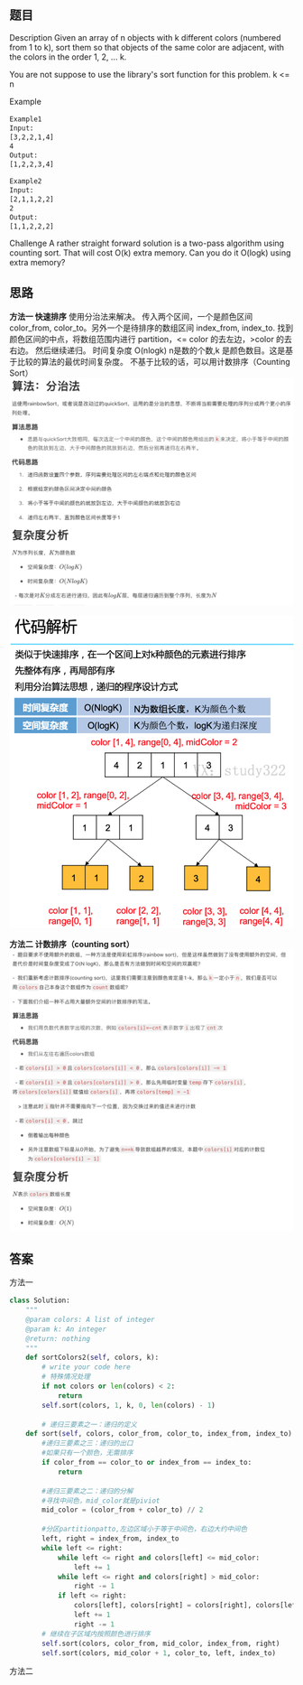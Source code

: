 ## 题目
Description
Given an array of n objects with k different colors (numbered from 1 to k), sort them so that objects of the same color are adjacent, with the colors in the order 1, 2, ... k.

You are not suppose to use the library's sort function for this problem.
k <= n

Example
```
Example1
Input: 
[3,2,2,1,4] 
4
Output: 
[1,2,2,3,4]
```
```
Example2
Input: 
[2,1,1,2,2] 
2
Output: 
[1,1,2,2,2]
```
Challenge
A rather straight forward solution is a two-pass algorithm using counting sort. That will cost O(k) extra memory. Can you do it O(logk) using extra memory?

## 思路
**方法一 快速排序**
使用分治法来解决。 传入两个区间，一个是颜色区间 color_from, color_to。另外一个是待排序的数组区间 index_from, index_to. 找到颜色区间的中点，将数组范围内进行 partition，<= color 的去左边，>color 的去右边。 然后继续递归。 时间复杂度 
O(nlogk) n是数的个数,k 是颜色数目。这是基于比较的算法的最优时间复杂度。
不基于比较的话，可以用计数排序（Counting Sort）
![p](https://github.com/SSRRBB/Leetcode/blob/main/Images/38.png)

![p](https://github.com/SSRRBB/Leetcode/blob/main/Images/40.png)

**方法二  计数排序（counting sort）**
![p](https://github.com/SSRRBB/Leetcode/blob/main/Images/39.png)
## 答案
方法一
```python
class Solution:
    """
    @param colors: A list of integer
    @param k: An integer
    @return: nothing
    """
    def sortColors2(self, colors, k):
        # write your code here
        # 特殊情况处理
        if not colors or len(colors) < 2:
            return
        self.sort(colors, 1, k, 0, len(colors) - 1)

        # 递归三要素之一：递归的定义
    def sort(self, colors, color_from, color_to, index_from, index_to):
        #递归三要素之三：递归的出口
        #如果只有一个颜色，无需排序
        if color_from == color_to or index_from == index_to:
            return

        #递归三要素之二：递归的分解
        #寻找中间色，mid_color就是piviot
        mid_color = (color_from + color_to) // 2

        #分区partitionpatto,左边区域小于等于中间色，右边大约中间色
        left, right = index_from, index_to
        while left <= right:
            while left <= right and colors[left] <= mid_color:
                left += 1
            while left <= right and colors[right] > mid_color:
                right -= 1
            if left <= right:
                colors[left], colors[right] = colors[right], colors[left]
                left += 1
                right -= 1
        # 继续在子区域内按照颜色进行排序
        self.sort(colors, color_from, mid_color, index_from, right)
        self.sort(colors, mid_color + 1, color_to, left, index_to)

```


方法二
```python
```
